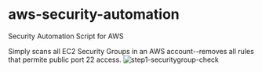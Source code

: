 # aws-security-automation
Security Automation Script for AWS

Simply scans all EC2 Security Groups in an AWS account--removes all rules that permite public port 22 access.
![step1-securitygroup-check](https://github.com/user-attachments/assets/9a048a52-a2c8-49c6-9fa3-6b197c24538b)
